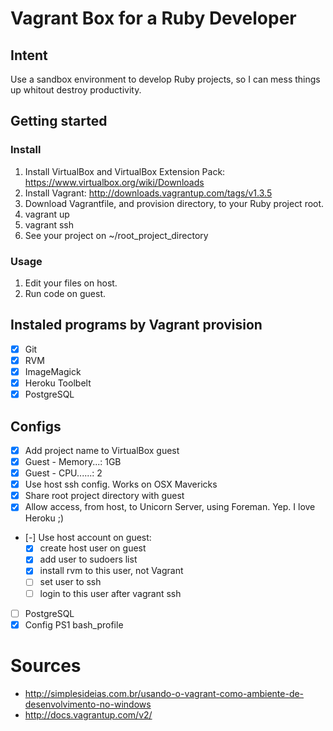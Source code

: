 # Vagrant Box for a Ruby Developer

## Intent

Use a sandbox environment to develop Ruby projects, so I can mess things up whitout destroy productivity.

## Getting started

### Install

 1. Install VirtualBox and VirtualBox Extension Pack: https://www.virtualbox.org/wiki/Downloads
 1. Install Vagrant: http://downloads.vagrantup.com/tags/v1.3.5
 1. Download Vagrantfile, and provision directory, to your Ruby project root.
 1. vagrant up
 1. vagrant ssh
 1. See your project on ~/root_project_directory

### Usage

 1. Edit your files on host.
 1. Run code on guest.


## Instaled programs by Vagrant provision

 - [x] Git
 - [x] RVM
 - [x] ImageMagick
 - [x] Heroku Toolbelt
 - [x] PostgreSQL

## Configs

 - [x] Add project name to VirtualBox guest
 - [x] Guest - Memory...: 1GB
 - [x] Guest - CPU......: 2
 - [x] Use host ssh config. Works on OSX Mavericks
 - [x] Share root project directory with guest
 - [x] Allow access, from host, to Unicorn Server, using Foreman. Yep. I love Heroku ;)
 - [-] Use host account on guest:
   - [x] create host user on guest
   - [x] add user to sudoers list
   - [x] install rvm to this user, not Vagrant
   - [ ] set user to ssh
   - [ ] login to this user after vagrant ssh
 - [ ] PostgreSQL
 - [x] Config PS1 bash_profile

# Sources
 - http://simplesideias.com.br/usando-o-vagrant-como-ambiente-de-desenvolvimento-no-windows
 - http://docs.vagrantup.com/v2/
